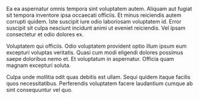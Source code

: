 Ea ea aspernatur omnis tempora sint voluptatem autem. Aliquam aut fugiat sit tempora inventore ipsa occaecati officiis. Et minus reiciendis autem corrupti quidem. Iste suscipit iure odio laboriosam voluptatem id. Error suscipit sit culpa nesciunt incidunt animi ut eveniet reiciendis. Vel ipsam consectetur et odio dolores ex.
 Voluptatem qui officiis. Odio voluptatem provident optio illum ipsum eum excepturi voluptas veritatis. Quasi cum modi eligendi dolores possimus saepe doloribus nemo et. Et voluptatum in aspernatur. Officia quam magnam excepturi soluta.
 Culpa unde mollitia odit quas debitis est ullam. Sequi quidem itaque facilis quos necessitatibus. Perferendis voluptatem facere laudantium cumque ab sint consequuntur vel quo.
